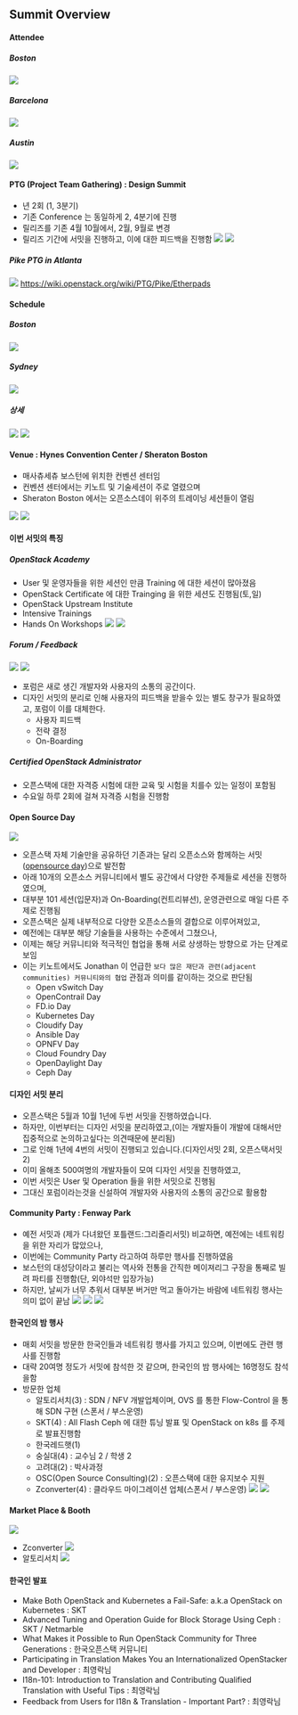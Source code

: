 
## Summit Overview

#### Attendee
##### Boston
![](images/overview.png) 
##### Barcelona
![](images/overview3.png) 
##### Austin
![](images/overview2.png) 


#### PTG (Project Team Gathering) : Design Summit
* 년 2회 (1, 3분기)
* 기존 Conference 는 동일하게 2, 4분기에 진행
* 릴리즈를 기존 4월 10월에서, 2월, 9월로 변경
* 릴리즈 기간에 서밋을 진행하고, 이에 대한 피드백을 진행함
![](images/overview8.png)
![](images/overview9.png)

##### Pike PTG in Atlanta
![](images/overview10.png)
https://wiki.openstack.org/wiki/PTG/Pike/Etherpads

#### Schedule
##### Boston
![](images/overview4.png)
##### Sydney
![](images/overview5.png)
##### 상세
![](images/overview6.png)
![](images/overview7.png)


#### Venue : Hynes Convention Center / Sheraton Boston
* 매사츄세츄 보스턴에 위치한 컨벤션 센터임
* 컨벤션 센터에서는 키노트 및 기술세션이 주로 열렸으며
* Sheraton Boston 에서는 오픈소스데이 위주의 트레이닝 세션들이 열림


![](images/convention4.jpg) 
![](images/convention3.jpg) 

#### 이번 서밋의 특징
##### OpenStack Academy
* User 및 운영자들을 위한 세션인 만큼 Training 에 대한 세션이 많아졌음
* OpenStack Certificate 에 대한 Trainging 을 위한 세션도 진행됨(토,일)
* OpenStack Upstream Institute
* Intensive Trainings
* Hands On Workshops
![](images/training.jpg)
![](images/cert.jpg)


##### Forum / Feedback
![](images/forum.jpg)
![](images/feedback.jpg)

* 포럼은 새로 생긴 개발자와 사용자의 소통의 공간이다.
* 디자인 서밋의 분리로 인해 사용자의 피드백을 받을수 있는 별도 창구가 필요하였고, 포럼이 이를 대체한다.
  * 사용자 피드백
  * 전략 결정
  * On-Boarding 

##### Certified OpenStack Administrator 
* 오픈스택에 대한 자격증 시험에 대한 교육 및 시험을 치를수 있는 일정이 포함됨 
* 수요일 하루 2회에 걸쳐 자격증 시험을 진행함

#### Open Source Day
![](images/opensource.jpg)
  * 오픈스택 자체 기술만을 공유하던 기존과는 달리 오픈소스와 함께하는 서밋([opensource day](https://www.openstack.org/summit/boston-2017/open-source-days/))으로 발전함
  * 아래 10개의 오픈소스 커뮤니티에서 별도 공간에서 다양한 주제들로 세션을 진행하였으며,
  * 대부분 101 세션(입문자)과 On-Boarding(컨트리뷰션), 운영관련으로 매일 다른 주제로 진행됨 
  * 오픈스택은 실제 내부적으로 다양한 오픈소스들의 결합으로 이루어져있고, 
  * 예전에는 대부분 해당 기술들을 사용하는 수준에서 그쳤으나,
  * 이제는 해당 커뮤니티와 적극적인 협업을 통해 서로 상생하는 방향으로 가는 단계로 보임 
  * 이는 키노트에서도 Jonathan 이 언급한 ``보다 많은 재단과 관련(adjacent communities) 커뮤니티와의 협업`` 관점과 의미를 같이하는 것으로 판단됨 
    * Open vSwitch Day
    * OpenContrail Day
    * FD.io Day
    * Kubernetes Day
    * Cloudify Day
    * Ansible Day
    * OPNFV Day
    * Cloud Foundry Day
    * OpenDaylight Day
    * Ceph Day


#### 디자인 서밋 분리
  * 오픈스택은 5월과 10월 1년에 두번 서밋을 진행하였습니다.
  * 하자만, 이번부터는 디자인 서밋을 분리하였고,(이는 개발자들이 개발에 대해서만 집중적으로 논의하고싶다는 의견때문에 분리됨)
  * 그로 인해 1년에 4번의 서밋이 진행되고 있습니다.(디자인서밋 2회, 오픈스택서밋 2)
  * 이미 올해초 500여명의 개발자들이 모여 디자인 서밋을 진행하였고,
  * 이번 서밋은 User 및 Operation 들을 위한 서밋으로 진행됨
  * 그대신 포럼이라는것을 신설하여 개발자와 사용자의 소통의 공간으로 활용함


#### Community Party : Fenway Park
  * 예전 서밋과 (제가 다녀왔던 포틀랜드:그리즐리서밋) 비교하면, 예전에는 네트워킹을 위한 자리가 많았으나,
  * 이번에는 Community Party 라고하여 하루만 행사를 진행하였음
  * 보스턴의 대성당이라고 불리는 역사와 전통을 간직한 메이져리그 구장을 통째로 빌려 파티를 진행함(단, 외야석만 입장가능)
  * 하지만, 날씨가 너무 추워서 대부분 버거만 먹고 돌아가는 바람에 네트워킹 행사는 의미 없이 끝남
![](images/fenway1.jpg)
![](images/fenway2.jpg)
![](images/fenway3.jpg)

#### 한국인의 밤 행사
  * 매회 서밋을 방문한 한국인들과 네트워킹 행사를 가지고 있으며, 이번에도 관련 행사를 진행함
  * 대략 20여명 정도가 서밋에 참석한 것 같으며, 한국인의 밤 행사에는 16명정도 참석을함
  * 방문한 업체
    * 알토리서치(3) : SDN / NFV 개발업체이며, OVS 를 통한 Flow-Control 을 통해 SDN 구현 (스폰서 / 부스운영)
    * SKT(4) : All Flash Ceph 에 대한 튜닝 발표 및 OpenStack on k8s 를 주제로 발표진행함
    * 한국레드햇(1)
    * 숭실대(4) : 교수님 2 / 학생 2
    * 고려대(2) : 박사과정
    * OSC(Open Source Consulting)(2) : 오픈스택에 대한 유지보수 지원 
    * Zconverter(4) : 클라우드 마이그레이션 업체(스폰서 / 부스운영)
![](images/korea1.jpeg)
![](images/korea2.jpeg)


#### Market Place & Booth
![](images/market.jpg)
  * Zconverter
  ![](images/market2.jpg)
  * 알토리서치 
  ![](images/market3.jpg)

#### 한국인 발표
  * Make Both OpenStack and Kubernetes a Fail-Safe: a.k.a OpenStack on Kubernetes : SKT
  * Advanced Tuning and Operation Guide for Block Storage Using Ceph : SKT / Netmarble
  * What Makes it Possible to Run OpenStack Community for Three Generations : 한국오픈스택 커뮤니티
  * Participating in Translation Makes You an Internationalized OpenStacker and Developer : 최영락님
  * I18n-101: Introduction to Translation and Contributing Qualified Translation with Useful Tips : 최영락님
  * Feedback from Users for I18n & Translation - Important Part? : 최영락님

